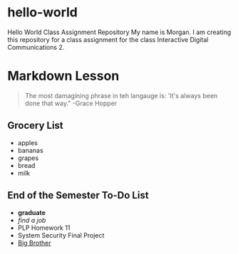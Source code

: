 # hello-world
Hello World Class Assignment Repository
My name is Morgan. I am creating this repository for a class assignment for the class Interactive Digital Communications 2.

# Markdown Lesson
>The most damagining phrase in teh langauge is: 'It's always been done that way." -Grace Hopper

## Grocery List
* apples
* bananas
* grapes
* bread
* milk

## End of the Semester To-Do List
* **graduate**
* *find a job*
* PLP Homework 11
* System Security Final Project
* [Big Brother](https://charon.cs.uni.edu/brusmaa/big-brother)
